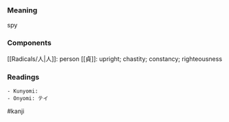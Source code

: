 ### Meaning

spy

### Components

[[Radicals/人|人]]: person [[貞]]: upright; chastity; constancy; righteousness

### Readings

```
- Kunyomi: 
- Onyomi: テイ
```

#kanji